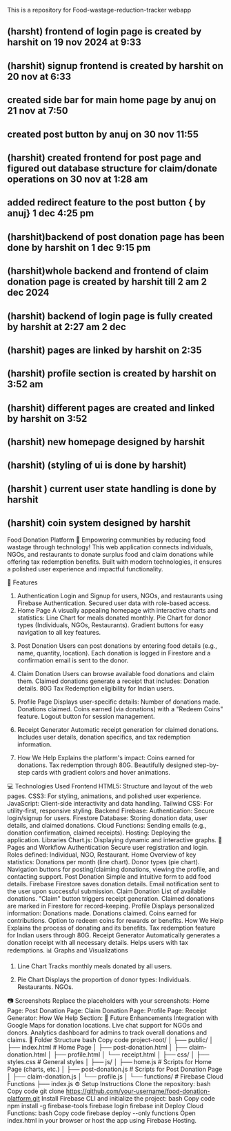This is a repository for Food-wastage-reduction-tracker webapp
## (harsht) frontend of login page is created by harshit on 19 nov 2024 at 9:33
## (harshit) signup frontend is created by harshit on 20 nov at 6:33
## created side bar for main home page by anuj on 21 nov at 7:50
## created post button by anuj on 30 nov 11:55 
## (harshit) created frontend for post page and figured out database structure for claim/donate operations on 30 nov at 1:28 am 
## added redirect feature to the post button { by anuj} 1 dec 4:25 pm
## (harshit)backend of post donation page has been done by harshit on 1 dec 9:15 pm
## (harshit)whole backend and frontend of claim donation page is created by harshit till 2 am 2 dec 2024
## (harshit) backend of login page is fully created by harshit at 2:27 am 2 dec
## (harshit) pages are linked by harshit on 2:35
## (harshit) profile section is created by harshit on 3:52 am
## (harshit) different pages are created and linked by harshit on 3:52
##  (harshit) new homepage designed by harshit
## (harshit) (styling of ui is done by harshit)
## (harshit ) current user state handling is done by harshit
##  (harshit) coin system designed by harshit

Food Donation Platform
🌟 Empowering communities by reducing food wastage through technology!
This web application connects individuals, NGOs, and restaurants to donate surplus food and claim donations while offering tax redemption benefits. Built with modern technologies, it ensures a polished user experience and impactful functionality.

🚀 Features
1. Authentication
Login and Signup for users, NGOs, and restaurants using Firebase Authentication.
Secured user data with role-based access.
2. Home Page
A visually appealing homepage with interactive charts and statistics:
Line Chart for meals donated monthly.
Pie Chart for donor types (Individuals, NGOs, Restaurants).
Gradient buttons for easy navigation to all key features.
<!-- Replace with actual image link -->

3. Post Donation
Users can post donations by entering food details (e.g., name, quantity, location).
Each donation is logged in Firestore and a confirmation email is sent to the donor.
<!-- Replace with actual image link -->

4. Claim Donation
Users can browse available food donations and claim them.
Claimed donations generate a receipt that includes:
Donation details.
80G Tax Redemption eligibility for Indian users.
<!-- Replace with actual image link -->

5. Profile Page
Displays user-specific details:
Number of donations made.
Donations claimed.
Coins earned (via donations) with a "Redeem Coins" feature.
Logout button for session management.
<!-- Replace with actual image link -->

6. Receipt Generator
Automatic receipt generation for claimed donations.
Includes user details, donation specifics, and tax redemption information.
<!-- Replace with actual image link -->

7. How We Help
Explains the platform's impact:
Coins earned for donations.
Tax redemption through 80G.
Beautifully designed step-by-step cards with gradient colors and hover animations.
<!-- Replace with actual image link -->

💻 Technologies Used
Frontend
HTML5: Structure and layout of the web pages.
CSS3: For styling, animations, and polished user experience.
JavaScript: Client-side interactivity and data handling.
Tailwind CSS: For utility-first, responsive styling.
Backend
Firebase:
Authentication: Secure login/signup for users.
Firestore Database: Storing donation data, user details, and claimed donations.
Cloud Functions: Sending emails (e.g., donation confirmation, claimed receipts).
Hosting: Deploying the application.
Libraries
Chart.js: Displaying dynamic and interactive graphs.
📂 Pages and Workflow
Authentication
Secure user registration and login.
Roles defined: Individual, NGO, Restaurant.
Home
Overview of key statistics:
Donations per month (line chart).
Donor types (pie chart).
Navigation buttons for posting/claiming donations, viewing the profile, and contacting support.
Post Donation
Simple and intuitive form to add food details.
Firebase Firestore saves donation details.
Email notification sent to the user upon successful submission.
Claim Donation
List of available donations.
"Claim" button triggers receipt generation.
Claimed donations are marked in Firestore for record-keeping.
Profile
Displays personalized information:
Donations made.
Donations claimed.
Coins earned for contributions.
Option to redeem coins for rewards or benefits.
How We Help
Explains the process of donating and its benefits.
Tax redemption feature for Indian users through 80G.
Receipt Generator
Automatically generates a donation receipt with all necessary details.
Helps users with tax redemptions.
📊 Graphs and Visualizations
1. Line Chart
Tracks monthly meals donated by all users.
<!-- Replace with actual image link -->

2. Pie Chart
Displays the proportion of donor types:
Individuals.
Restaurants.
NGOs.
<!-- Replace with actual image link -->

📷 Screenshots
Replace the placeholders with your screenshots:
Home Page:
Post Donation Page:
Claim Donation Page:
Profile Page:
Receipt Generator:
How We Help Section:
🌟 Future Enhancements
Integration with Google Maps for donation locations.
Live chat support for NGOs and donors.
Analytics dashboard for admins to track overall donations and claims.
📂 Folder Structure
bash
Copy code
project-root/
│
├── public/
│   ├── index.html       # Home Page
│   ├── post-donation.html
│   ├── claim-donation.html
│   ├── profile.html
│   └── receipt.html
│
├── css/
│   ├── styles.css       # General styles
│
├── js/
│   ├── home.js          # Scripts for Home Page (charts, etc.)
│   ├── post-donation.js # Scripts for Post Donation Page
│   ├── claim-donation.js
│   └── profile.js
│
└── functions/           # Firebase Cloud Functions
    ├── index.js
⚙️ Setup Instructions
Clone the repository:
bash
Copy code
git clone https://github.com/your-username/food-donation-platform.git
Install Firebase CLI and initialize the project:
bash
Copy code
npm install -g firebase-tools
firebase login
firebase init
Deploy Cloud Functions:
bash
Copy code
firebase deploy --only functions
Open index.html in your browser or host the app using Firebase Hosting.
